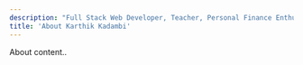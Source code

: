 ```yaml
---
description: "Full Stack Web Developer, Teacher, Personal Finance Enthusiast"
title: 'About Karthik Kadambi'
---
```

<p>About content..</p>